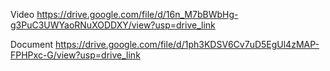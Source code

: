 Video
https://drive.google.com/file/d/16n_M7bBWbHg-g3PuC3UWYaoRNuXODDXY/view?usp=drive_link  

Document 
https://drive.google.com/file/d/1ph3KDSV6Cv7uD5EgUl4zMAP-FPHPxc-G/view?usp=drive_link 
